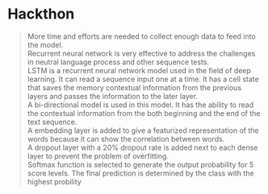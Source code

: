 # Hackthon
>More time and efforts are needed to collect enough data to feed into the model.<br/>
>Recurrent neural network is very effective to address the challenges in neutral language process and other sequence tests.<br/>
>LSTM is a recurrent neural network model used in the field of deep learning. It can read a sequence input one at a time. It has a cell state that saves the memory contextual information from the previous layers and passes the information to the later layer.<br/>
>A bi-directional model is used in this model. It has the ability to read the contextual information from the both beginning and the end of the text sequence.<br/>
>A embedding layer is added to give a featurized representation of the words because it can show the correlation between words. <br/>
>A dropout layer with a 20% dropout rate is added next to each dense layer to prevent the problem of overfitting.<br/>
>Softmax function is selected to generate the output probability for 5 score levels. The final prediction is determined by the class with the highest probility
